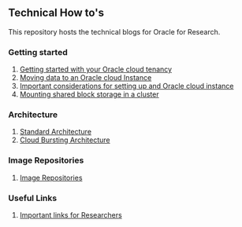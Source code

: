 ## Technical How to's

This repository hosts the technical blogs for Oracle for Research.

### Getting started
1. [Getting started with your Oracle cloud tenancy](https://blogs.oracle.com/oracle-for-research/oracle-cloud-fundamentals-for-researchers%3a-getting-started-with-your-cloud-tenancy)
2. [Moving data to an Oracle cloud Instance](https://github.com/rghosh9/OFRTechnicalPublications/blob/main/Quick%20Oracle%20Cloud%20links%20for%20researchers.docx)
3. [Important considerations for setting up and Oracle cloud instance](https://github.com/rghosh9/OFRTechnicalPublications/blob/main/Quick%20Oracle%20Cloud%20links%20for%20researchers.docx)
5. [Mounting shared block storage in a cluster](https://github.com/OracleForResearch/Technology-How-Tos/blob/main/Mounting%20shared%20block%20storage.md)

### Architecture
1. [Standard Architecture](https://github.com/OracleForResearch/Technology-How-Tos/blob/main/StandardArchitecture.md)
2. [Cloud Bursting Architecture]()

### Image Repositories
1. [Image Repositories](https://github.com/OracleForResearch/Technology-How-Tos/blob/main/TechnicalRepositories.md)

### Useful Links
1. [Important links for Researchers](https://github.com/OracleForResearch/Technology-How-Tos/blob/main/Important%20Links.md)
